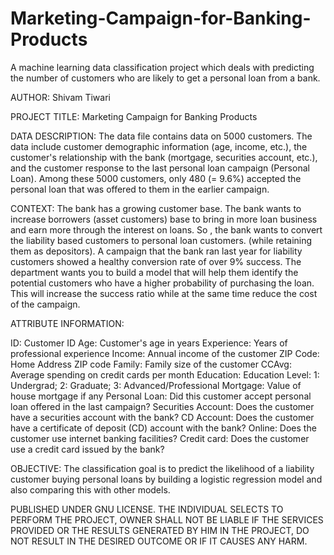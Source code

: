 # Marketing-Campaign-for-Banking-Products
A machine learning data classification project which deals with predicting the number of customers who are likely to get a personal loan from a bank.

AUTHOR: Shivam Tiwari

PROJECT TITLE: Marketing Campaign for Banking Products

DATA DESCRIPTION: The data file contains data on 5000 customers. The data include customer demographic information (age, income, etc.), the customer's relationship with the bank (mortgage, securities account, etc.), and the customer response to the last personal loan campaign (Personal Loan). Among these 5000 customers, only 480 (= 9.6%) accepted the personal loan that was offered to them in the earlier campaign.

CONTEXT: The bank has a growing customer base. The bank wants to increase borrowers (asset customers) base to bring in more loan business and earn more through the interest on loans. So , the bank wants to convert the liability based customers to personal loan customers. (while retaining them as depositors). A campaign that the bank ran last year for liability customers showed a healthy conversion rate of over 9% success. The department wants you to build a model that will help them identify the potential customers who have a higher probability of purchasing the loan. This will increase the success ratio while at the same time reduce the cost of the campaign.

ATTRIBUTE INFORMATION:

ID: Customer ID
Age: Customer's age in years
Experience: Years of professional experience
Income: Annual income of the customer
ZIP Code: Home Address ZIP code
Family: Family size of the customer
CCAvg: Average spending on credit cards per month
Education: Education Level: 1: Undergrad; 2: Graduate; 3: Advanced/Professional
Mortgage: Value of house mortgage if any
Personal Loan: Did this customer accept personal loan offered in the last campaign?
Securities Account: Does the customer have a securities account with the bank?
CD Account: Does the customer have a certificate of deposit (CD) account with the bank?
Online: Does the customer use internet banking facilities?
Credit card: Does the customer use a credit card issued by the bank?

OBJECTIVE: The classification goal is to predict the likelihood of a liability customer buying personal loans by building a logistic regression model and also comparing this with other models.


PUBLISHED UNDER GNU LICENSE. THE INDIVIDUAL SELECTS TO PERFORM THE PROJECT, OWNER SHALL NOT BE LIABLE IF THE SERVICES PROVIDED OR THE RESULTS GENERATED BY HIM IN THE PROJECT, DO NOT RESULT IN THE DESIRED OUTCOME OR IF IT CAUSES ANY HARM.
